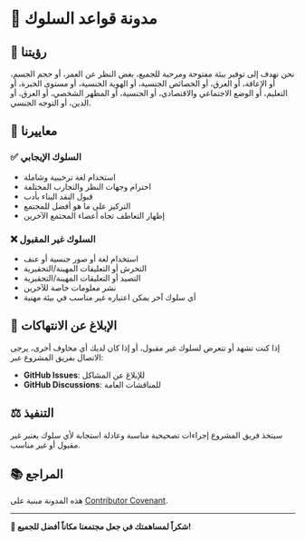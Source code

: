 # 📜 مدونة قواعد السلوك

## 🎯 رؤيتنا

نحن نهدف إلى توفير بيئة مفتوحة ومرحبة للجميع، بغض النظر عن العمر، أو حجم الجسم، أو الإعاقة، أو العرق، أو الخصائص الجنسية، أو الهوية الجنسية، أو مستوى الخبرة، أو التعليم، أو الوضع الاجتماعي والاقتصادي، أو الجنسية، أو المظهر الشخصي، أو العرق، أو الدين، أو التوجه الجنسي.

## 🌟 معاييرنا

### ✅ **السلوك الإيجابي**

- استخدام لغة ترحيبية وشاملة
- احترام وجهات النظر والتجارب المختلفة
- قبول النقد البناء بأدب
- التركيز على ما هو أفضل للمجتمع
- إظهار التعاطف تجاه أعضاء المجتمع الآخرين

### ❌ **السلوك غير المقبول**

- استخدام لغة أو صور جنسية أو عنف
- التحرش أو التعليقات المهينة/التحقيرية
- التصيد أو التعليقات المهينة/التحقيرية
- نشر معلومات خاصة للآخرين
- أي سلوك آخر يمكن اعتباره غير مناسب في بيئة مهنية

## 🚨 الإبلاغ عن الانتهاكات

إذا كنت تشهد أو تتعرض لسلوك غير مقبول، أو إذا كان لديك أي مخاوف أخرى، يرجى الاتصال بفريق المشروع عبر:

- **GitHub Issues**: للإبلاغ عن المشاكل
- **GitHub Discussions**: للمناقشات العامة

## ⚖️ التنفيذ

سيتخذ فريق المشروع إجراءات تصحيحية مناسبة وعادلة استجابة لأي سلوك يعتبر غير مقبول أو غير مناسب.

## 📚 المراجع

هذه المدونة مبنية على [Contributor Covenant](https://www.contributor-covenant.org/version/2/0/code_of_conduct.html).

---

**🎉 شكراً لمساهمتك في جعل مجتمعنا مكاناً أفضل للجميع!**
